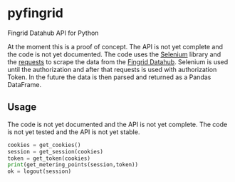 ﻿# pyfingrid
Fingrid Datahub API for Python

At the moment this is a proof of concept. The API is not yet complete and the code is not yet documented.
The code uses the [Selenium](https://selenium-python.readthedocs.io/) library and the [requests](https://pypi.org/project/requests/) to scrape the data from the [Fingrid Datahub](https://data.fingrid.fi/). Selenium is used until the authorization and after that requests is used with authorization Token.
In the future the data is then parsed and returned as a Pandas DataFrame.

## Usage
The code is not yet documented and the API is not yet complete. The code is not yet tested and the API is not yet stable.

```python
cookies = get_cookies()
session = get_session(cookies)
token = get_token(cookies)
print(get_metering_points(session,token))
ok = logout(session)
```